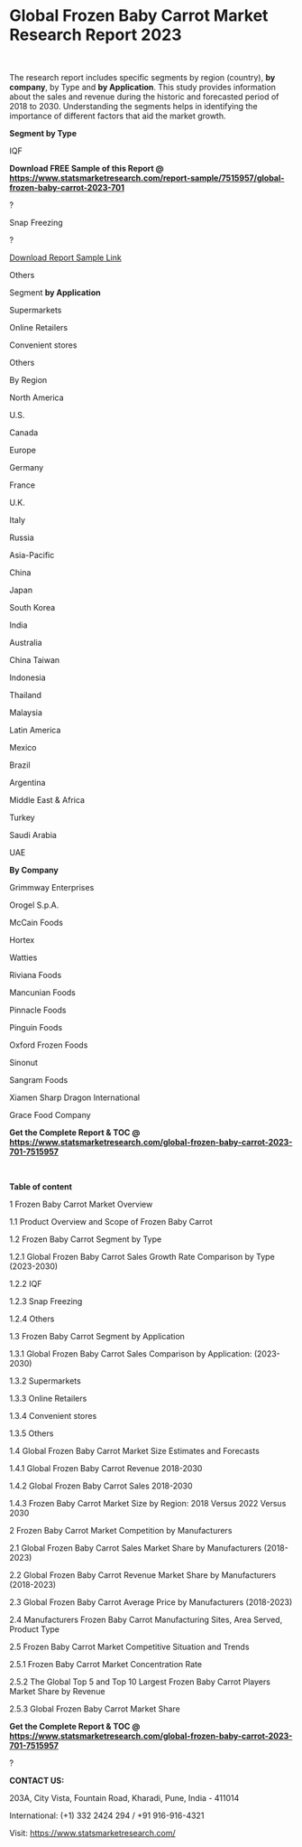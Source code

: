 <h1>Global Frozen Baby Carrot Market Research Report 2023</h1><br/><p>The research report includes specific segments by region (country), <strong>by company</strong>, by Type and <strong>by Application</strong>. This study provides information about the sales and revenue during the historic and forecasted period of 2018 to 2030. Understanding the segments helps in identifying the importance of different factors that aid the market growth.</p>
 
 
 
 <p><strong>Segment by Type</strong></p>
 
 
 
 <p>IQF</p>
 
 
 
 <div><b>Download FREE Sample of this Report @ <a href="https://www.statsmarketresearch.com/download-free-sample/7515957/global-frozen-baby-carrot-2023-701">https://www.statsmarketresearch.com/report-sample/7515957/global-frozen-baby-carrot-2023-701</a></b></div>
 
 
 
 <p>? </p>
 
 
 
 <p>Snap Freezing</p>
 
 
 
 <p>? </p>
 
 
 
 <p><a href="https://www.statsmarketresearch.com/download-free-sample/7515957/global-frozen-baby-carrot-2023-701">Download Report Sample Link</a></p>
 
 
 
 <p>Others</p>
 
 
 
 <p>Segment <strong>by Application</strong></p>
 
 
 
 <p>Supermarkets</p>
 
 
 
 <p>Online Retailers</p>
 
 
 
 <p>Convenient stores</p>
 
 
 
 <p>Others</p>
 
 
 
 <p>By Region</p>
 
 
 
 <p>North America</p>
 
 
 
 <p>U.S.</p>
 
 
 
 <p>Canada</p>
 
 
 
 <p>Europe</p>
 
 
 
 <p>Germany</p>
 
 
 
 <p>France</p>
 
 
 
 <p>U.K.</p>
 
 
 
 <p>Italy</p>
 
 
 
 <p>Russia</p>
 
 
 
 <p>Asia-Pacific</p>
 
 
 
 <p>China</p>
 
 
 
 <p>Japan</p>
 
 
 
 <p>South Korea</p>
 
 
 
 <p>India</p>
 
 
 
 <p>Australia</p>
 
 
 
 <p>China Taiwan</p>
 
 
 
 <p>Indonesia</p>
 
 
 
 <p>Thailand</p>
 
 
 
 <p>Malaysia</p>
 
 
 
 <p>Latin America</p>
 
 
 
 <p>Mexico</p>
 
 
 
 <p>Brazil</p>
 
 
 
 <p>Argentina</p>
 
 
 
 <p>Middle East & Africa</p>
 
 
 
 <p>Turkey</p>
 
 
 
 <p>Saudi Arabia</p>
 
 
 
 <p>UAE</p>
 
 
 
 <p><strong>By Company</strong></p>
 
 
 
 <p>Grimmway Enterprises</p>
 
 
 
 <p>Orogel S.p.A.</p>
 
 
 
 <p>McCain Foods</p>
 
 
 
 <p>Hortex</p>
 
 
 
 <p>Watties</p>
 
 
 
 <p>Riviana Foods</p>
 
 
 
 <p>Mancunian Foods</p>
 
 
 
 <p>Pinnacle Foods</p>
 
 
 
 <p>Pinguin Foods</p>
 
 
 
 <p>Oxford Frozen Foods</p>
 
 
 
 <p>Sinonut</p>
 
 
 
 <p>Sangram Foods</p>
 
 
 
 <p>Xiamen Sharp Dragon International</p>
 
 
 
 <p>Grace Food Company</p>
 
 
 
 <div><b>Get the Complete Report & TOC @ <a href="https://www.statsmarketresearch.com/global-frozen-baby-carrot-2023-701-7515957">https://www.statsmarketresearch.com/global-frozen-baby-carrot-2023-701-7515957</a></b></div>
 
 
 
 <p><br />
 
 <b>Table of content</b></p>
 
 
 
 <p>1 Frozen Baby Carrot Market Overview<br />
 
 1.1 Product Overview and Scope of Frozen Baby Carrot<br />
 
 1.2 Frozen Baby Carrot Segment by Type<br />
 
 1.2.1 Global Frozen Baby Carrot Sales Growth Rate Comparison by Type (2023-2030)<br />
 
 1.2.2 IQF<br />
 
 1.2.3 Snap Freezing<br />
 
 1.2.4 Others<br />
 
 1.3 Frozen Baby Carrot Segment by Application<br />
 
 1.3.1 Global Frozen Baby Carrot Sales Comparison by Application: (2023-2030)<br />
 
 1.3.2 Supermarkets<br />
 
 1.3.3 Online Retailers<br />
 
 1.3.4 Convenient stores<br />
 
 1.3.5 Others<br />
 
 1.4 Global Frozen Baby Carrot Market Size Estimates and Forecasts<br />
 
 1.4.1 Global Frozen Baby Carrot Revenue 2018-2030<br />
 
 1.4.2 Global Frozen Baby Carrot Sales 2018-2030<br />
 
 1.4.3 Frozen Baby Carrot Market Size by Region: 2018 Versus 2022 Versus 2030<br />
 
 2 Frozen Baby Carrot Market Competition by Manufacturers<br />
 
 2.1 Global Frozen Baby Carrot Sales Market Share by Manufacturers (2018-2023)<br />
 
 2.2 Global Frozen Baby Carrot Revenue Market Share by Manufacturers (2018-2023)<br />
 
 2.3 Global Frozen Baby Carrot Average Price by Manufacturers (2018-2023)<br />
 
 2.4 Manufacturers Frozen Baby Carrot Manufacturing Sites, Area Served, Product Type<br />
 
 2.5 Frozen Baby Carrot Market Competitive Situation and Trends<br />
 
 2.5.1 Frozen Baby Carrot Market Concentration Rate<br />
 
 2.5.2 The Global Top 5 and Top 10 Largest Frozen Baby Carrot Players Market Share by Revenue<br />
 
 2.5.3 Global Frozen Baby Carrot Market Share</p>
 
 
 
 <div><b>Get the Complete Report & TOC @ <a href="https://www.statsmarketresearch.com/global-frozen-baby-carrot-2023-701-7515957">https://www.statsmarketresearch.com/global-frozen-baby-carrot-2023-701-7515957</a></b></div>
 
 
 
 <p>? </p>
 
 
 
 <p><b>CONTACT US:</b><br />
 
 203A, City Vista, Fountain Road, Kharadi, Pune, India - 411014<br />
 
 International: (+1) 332 2424 294 / +91 916-916-4321<br />
 
 Visit: <a href="https://www.statsmarketresearch.com/">https://www.statsmarketresearch.com/</a></p>